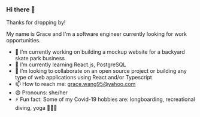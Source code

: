 ### Hi there 👋

Thanks for dropping by! 

My name is Grace and I'm a software engineer currently looking for work opportunities. 

- 🔭 I’m currently working on building a mockup website for a backyard skate park business
- 🌱 I’m currently learning React.js, PostgreSQL
- 👯 I’m looking to collaborate on an open source project or building any type of web applications using React and/or Typescript
- 📫 How to reach me: grace.wang95@yahoo.com
- 😄 Pronouns: she/her
- ⚡ Fun fact: Some of my Covid-19 hobbies are: longboarding, recreational diving, yoga 🧘🏻‍♀️ 

<!--
**grace569/grace569** is a ✨ _special_ ✨ repository because its `README.md` (this file) appears on your GitHub profile.

Here are some ideas to get you started:

- 🔭 I’m currently working on ...
- 🌱 I’m currently learning ...
- 👯 I’m looking to collaborate on ...
- 🤔 I’m looking for help with ...
- 💬 Ask me about ...
- 📫 How to reach me: ...
- 😄 Pronouns: ...
- ⚡ Fun fact: ...
-->
